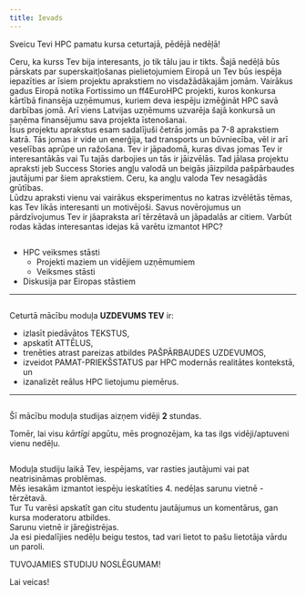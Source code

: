```yaml
---
title: Ievads
---
```


Sveicu Tevi HPC pamatu kursa ceturtajā, pēdējā nedēļā!  

Ceru, ka kurss Tev bija interesants, jo tik tālu jau ir tikts. Šajā nedēļā būs pārskats par superskaitļošanas pielietojumiem Eiropā un Tev būs iespēja iepazīties ar īsiem projektu aprakstiem no visdažādākajām jomām. 
Vairākus gadus Eiropā notika Fortissimo un ff4EuroHPC projekti, kuros konkursa kārtībā finansēja uzņēmumus, kuriem deva iespēju izmēģināt HPC savā darbības jomā. Arī viens Latvijas uzņēmums uzvarēja šajā konkursā un saņēma finansējumu sava projekta īstenošanai.  
Īsus projektu aprakstus esam sadalījuši četrās jomās pa 7-8 aprakstiem katrā. Tās jomas ir vide un enerģija, tad transports un būvniecība, vēl ir arī veselības aprūpe un ražošana.
Tev ir jāpadomā, kuras divas jomas Tev ir interesantākās vai Tu tajās darbojies un tās ir jāizvēlās. Tad jālasa projektu apraksti jeb Success Stories angļu valodā un beigās jāizpilda pašpārbaudes jautājumi par šiem aprakstiem.  Ceru, ka angļu valoda Tev nesagādās grūtības.  
Lūdzu apraksti vienu vai vairākus eksperimentus no katras izvēlētās tēmas, kas Tev likās interesanti un motivējoši. Savus novērojumus un pārdzīvojumus Tev ir jāapraksta arī tērzētavā un jāpadalās ar citiem. Varbūt rodas kādas interesantas idejas kā varētu izmantot HPC?  


```attention-note {label: "Ceturtās nedēļas tēmas"}
```
- HPC veiksmes stāsti  
  - Projekti maziem un vidējiem uzņēmumiem
  - Veiksmes stāsti  
- Diskusija par Eiropas stāstiem

---

```attention-note {label: "Tavs uzdevums"}
```
Ceturtā mācību moduļa **UZDEVUMS TEV** ir:
- izlasīt piedāvātos TEKSTUS,
- apskatīt ATTĒLUS,
- trenēties atrast pareizas atbildes PAŠPĀRBAUDES UZDEVUMOS,
- izveidot PAMAT-PRIEKŠSTATUS par HPC modernās realitātes kontekstā, un
- izanalizēt reālus HPC lietojumu piemērus.

---

```attention-note {label: "Studijas prasa Tavu laiku"}
```
Šī mācību moduļa studijas aizņem vidēji **2** stundas.
<!--
[4. MĀCĪBU MODUĻA STUDIJAS SĀKAS ŠEIT!](https://hpc-pamati-saturs.learning.lv/preview/4-modulis/1_1)
-->
Tomēr, lai visu *kārtīgi* apgūtu, mēs prognozējam, ka tas ilgs vidēji/aptuveni vienu nedēļu.

```attention-note {label: "Tu neesi viens"}
```
Moduļa studiju laikā Tev, iespējams, var rasties jautājumi vai pat neatrisināmas problēmas.  
Mēs iesakām izmantot iespēju ieskatīties 4. nedēļas sarunu vietnē - tērzētavā.  
Tur Tu varēsi apskatīt gan citu studentu jautājumus un komentārus, gan kursa moderatoru atbildes.  
Sarunu vietnē ir jāreģistrējas.  
Ja esi piedalījies nedēļu beigu testos, tad vari lietot to pašu lietotāja vārdu un paroli.
<!--
[SARUNU VIETNE - TĒRZĒTAVA](https://4-ned-sarunas.netlify.app/) -->

TUVOJAMIES STUDIJU NOSLĒGUMAM!

Lai veicas!
